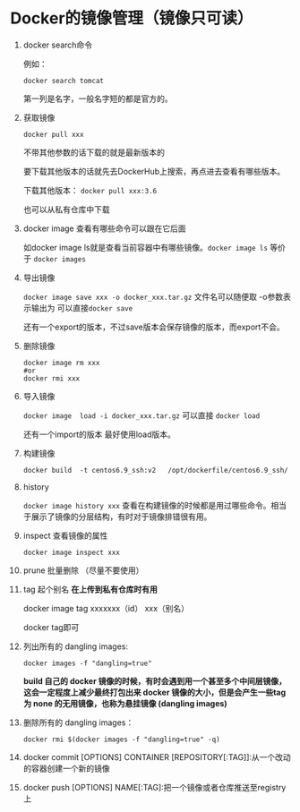 # Docker的镜像管理（镜像只可读）

1. docker search命令

   例如：

   ```shell
   docker search tomcat
   ```

   第一列是名字，一般名字短的都是官方的。

2. 获取镜像

   ```shell
   docker pull xxx         
   ```

   不带其他参数的话下载的就是最新版本的

   要下载其他版本的话就先去DockerHub上搜索，再点进去查看有哪些版本。

   下载其他版本： `docker pull xxx:3.6`

   也可以从私有仓库中下载

3. docker image 查看有哪些命令可以跟在它后面

   如docker image ls就是查看当前容器中有哪些镜像。`docker image ls`  等价于 `docker images`

4. 导出镜像

   `docker image save xxx -o docker_xxx.tar.gz`      文件名可以随便取     -o参数表示输出为  可以直接`docker save`

   还有一个export的版本，不过save版本会保存镜像的版本，而export不会。

5. 删除镜像

   ```shell
   docker image rm xxx
   #or
   docker rmi xxx
   ```

6. 导入镜像

   `docker image  load -i docker_xxx.tar.gz`    可以直接 `docker load`

   还有一个import的版本    最好使用load版本。

7. 构建镜像

   ```shell
   docker build  -t centos6.9_ssh:v2   /opt/dockerfile/centos6.9_ssh/ 
   ```

8. history

   `docker image history xxx` 查看在构建镜像的时候都是用过哪些命令。相当于展示了镜像的分层结构，有时对于镜像排错很有用。

9. inspect   查看镜像的属性

   `docker image inspect xxx`

10. prune 批量删除 （尽量不要使用）

11. tag  起个别名       **在上传到私有仓库时有用**

    docker image tag   xxxxxxx（id） xxx（别名）

    docker tag即可

12. 列出所有的 dangling images:

    ```shell
    docker images -f "dangling=true"
    ```

    **build 自己的 docker 镜像的时候，有时会遇到用一个甚至多个中间层镜像，这会一定程度上减少最终打包出来 docker 镜像的大小，但是会产生一些tag 为 none 的无用镜像，也称为悬挂镜像 (dangling images)**

13. 删除所有的 dangling images：

    ```shell
    docker rmi $(docker images -f "dangling=true" -q)
    ```

14. docker commit [OPTIONS] CONTAINER [REPOSITORY[:TAG]]:从一个改动的容器创建一个新的镜像

15. docker push [OPTIONS] NAME[:TAG]:把一个镜像或者仓库推送至registry上





